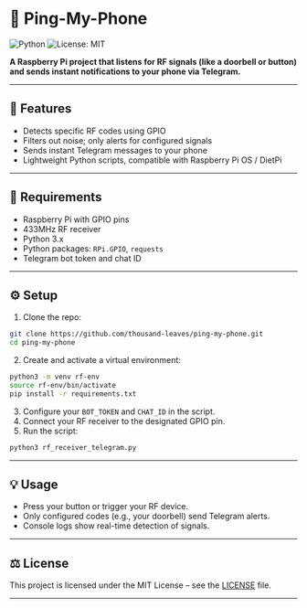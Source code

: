 # 📳 Ping-My-Phone

![Python](https://img.shields.io/badge/python-3.11-blue)
![License: MIT](https://img.shields.io/badge/License-MIT-yellow.svg)

**A Raspberry Pi project that listens for RF signals (like a doorbell or button) and sends instant notifications to your phone via Telegram.**

---

## 🚀 Features

* Detects specific RF codes using GPIO
* Filters out noise; only alerts for configured signals
* Sends instant Telegram messages to your phone
* Lightweight Python scripts, compatible with Raspberry Pi OS / DietPi

---

## 🧰 Requirements

* Raspberry Pi with GPIO pins
* 433MHz RF receiver
* Python 3.x
* Python packages: `RPi.GPIO`, `requests`
* Telegram bot token and chat ID

---

## ⚙️ Setup

1. Clone the repo:

```bash
git clone https://github.com/thousand-leaves/ping-my-phone.git
cd ping-my-phone
```

2. Create and activate a virtual environment:

```bash
python3 -m venv rf-env
source rf-env/bin/activate
pip install -r requirements.txt
```

3. Configure your `BOT_TOKEN` and `CHAT_ID` in the script.
4. Connect your RF receiver to the designated GPIO pin.
5. Run the script:

```bash
python3 rf_receiver_telegram.py
```

---

## 💡 Usage

* Press your button or trigger your RF device.
* Only configured codes (e.g., your doorbell) send Telegram alerts.
* Console logs show real-time detection of signals.

---

## ⚖️ License

This project is licensed under the MIT License – see the [LICENSE](LICENSE) file.

---
